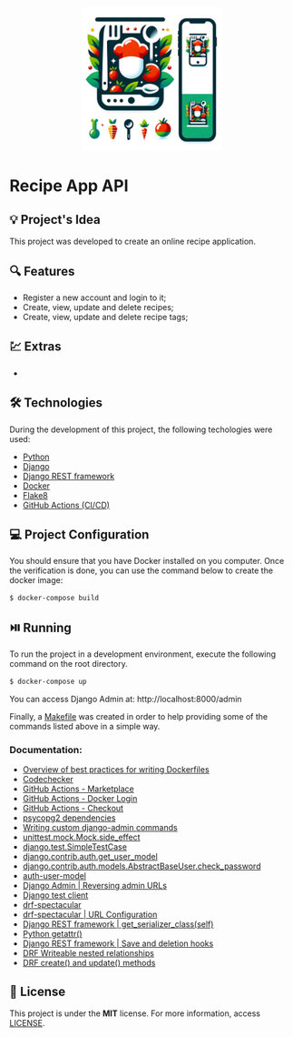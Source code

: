 <h1 align="center"><img alt="Recipe App API" title="Recipe App API" src=".github/logo.png" width="250" /></h1>

# Recipe App API

## 💡 Project's Idea

This project was developed to create an online recipe application.

## 🔍 Features

* Register a new account and login to it;
* Create, view, update and delete recipes;
* Create, view, update and delete recipe tags;

## 💹 Extras

* 

## 🛠 Technologies

During the development of this project, the following techologies were used:

- [Python](https://www.python.org/)
- [Django](https://www.djangoproject.com/)
- [Django REST framework](https://www.django-rest-framework.org/)
- [Docker](https://www.docker.com/)
- [Flake8](https://flake8.pycqa.org/en/latest/)
- [GitHub Actions (CI/CD)](https://github.com/features/actions)

## 💻 Project Configuration

You should ensure that you have Docker installed on you computer. Once the verification is done, you can use the command below to create the docker image:

```bash
$ docker-compose build
```

## ⏯️ Running

To run the project in a development environment, execute the following command on the root directory.

```bash
$ docker-compose up
```

You can access Django Admin at: http://localhost:8000/admin

Finally, a [Makefile](./Makefile) was created in order to help providing some of the commands listed above in a simple way.

### Documentation:
* [Overview of best practices for writing Dockerfiles](https://docs.docker.com/develop/develop-images/dockerfile_best-practices/)
* [Codechecker](https://codechecker.app/checker/londonappdev/start/recipe-app-api-2/)
* [GitHub Actions - Marketplace](https://github.com/marketplace?type=actions)
* [GitHub Actions - Docker Login](https://github.com/marketplace/actions/docker-login)
* [GitHub Actions - Checkout](https://github.com/marketplace/actions/checkout)
* [psycopg2 dependencies](https://www.psycopg.org/docs/install.html#build-prerequisites)
* [Writing custom django-admin commands](https://docs.djangoproject.com/en/3.2/howto/custom-management-commands/)
* [unittest.mock.Mock.side_effect](https://docs.python.org/3/library/unittest.mock.html#unittest.mock.Mock.side_effect)
* [django.test.SimpleTestCase](https://docs.djangoproject.com/en/3.2/topics/testing/tools/#django.test.SimpleTestCase)
* [django.contrib.auth.get_user_model](https://docs.djangoproject.com/en/3.2/topics/auth/customizing/#django.contrib.auth.get_user_model)
* [django.contrib.auth.models.AbstractBaseUser.check_password](https://docs.djangoproject.com/en/3.2/topics/auth/customizing/#django.contrib.auth.models.AbstractBaseUser.check_password)
* [auth-user-model](https://docs.djangoproject.com/en/3.2/ref/settings/#auth-user-model)
* [Django Admin | Reversing admin URLs](https://docs.djangoproject.com/en/3.1/ref/contrib/admin/#reversing-admin-urls)
* [Django test client](https://docs.djangoproject.com/en/3.2/topics/testing/tools/#overview-and-a-quick-example)
* [drf-spectacular](https://drf-spectacular.readthedocs.io/en/latest/index.html)
* [drf-spectacular | URL Configuration](https://drf-spectacular.readthedocs.io/en/latest/readme.html#take-it-for-a-spin)
* [Django REST framework | get_serializer_class(self)](https://www.django-rest-framework.org/api-guide/generic-views/#get_serializer_classself)
* [Python getattr()](https://docs.python.org/3/library/functions.html#getattr)
* [Django REST framework | Save and deletion hooks](https://www.django-rest-framework.org/api-guide/generic-views/#get_serializer_classself)
* [DRF Writeable nested relationships](https://www.django-rest-framework.org/api-guide/relations/#writable-nested-serializers)
* [DRF create() and update() methods](https://www.django-rest-framework.org/api-guide/serializers/#saving-instances)

## 📄 License

This project is under the **MIT** license. For more information, access [LICENSE](./LICENSE).
